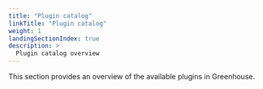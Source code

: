 ```yaml
---
title: "Plugin catalog"
linkTitle: "Plugin catalog"
weight: 1
landingSectionIndex: true
description: >
  Plugin catalog overview
---
```


This section provides an overview of the available plugins in Greenhouse.
